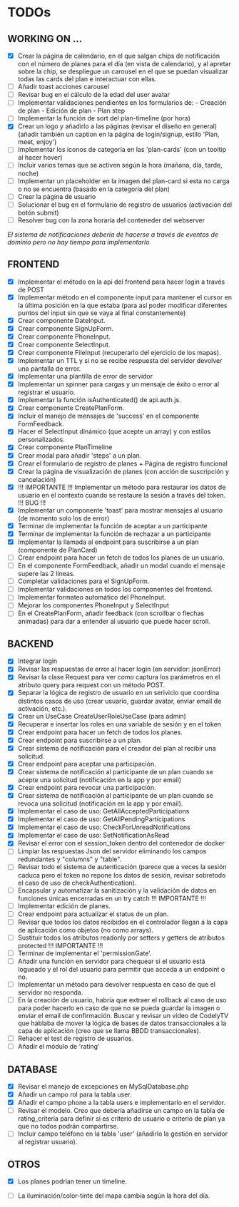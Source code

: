 # TODOs

## WORKING ON ...
- [x] Crear la página de calendario, en el que salgan chips de notificación con el número
de planes para el día (en vista de calendario), y al apretar sobre la chip, se despliegue un carousel en el que se puedan visualizar todas las cards del plan e interactuar con ellas.
- [ ] Añadir toast acciones carousel
- [ ] Revisar bug en el cálculo de la edad del user avatar
- [ ] Implementar validaciones pendientes en los formularios de:
        - Creación de plan
        - Edición de plan
        - Plan step 
- [ ] Implementar la función de sort del plan-timeline (por hora)
- [x] Crear un logo y añadirlo a las páginas (revisar el diseño en general) (añadir también un caption en la página de login/signup, estilo 'Plan, meet, enjoy')
- [ ] Implementar los iconos de categoría en las 'plan-cards' (con un tooltip al hacer hover)
- [ ] Incluir varios temas que se activen según la hora (mañana, día, tarde, noche)
- [ ] Implementar un placeholder en la imagen del plan-card si esta no carga o no se encuentra (basado en la categoría del plan)
- [ ] Crear la página de usuario
- [ ] Solucionar el bug en el formulario de registro de usuarios (activación del botón submit)
- [ ] Resolver bug con la zona horaria del conteneder del webserver

*El sistema de notificaciones debería de hacerse a través de eventos de dominio pero no hay
tiempo para implementarlo*

## FRONTEND
- [x] Implementar el método en la api del frontend para hacer login a través de POST
- [x] Implementar método en el componente input para mantener el cursor en la última posición en la que estaba (para así poder modificar diferentes puntos del input sin que se vaya al final constantemente)
- [x] Crear componente DateInput.
- [x] Crear componente SignUpForm.
- [x] Crear componente PhoneInput.
- [x] Crear componente SelectInput.
- [x] Crear componente FileInput (recuperarlo del ejercicio de los mapas).
- [x] Implementar un TTL y si no se recibe respuesta del servidor devolver una pantalla de error.
- [x] Implementar una plantilla de error de servidor 
- [x] Implementar un spinner para cargas y un mensaje de éxito o error al registrar el usuario.
- [x] Implementar la función isAuthenticated() de api.auth.js.
- [x] Crear componente CreatePlanForm.
- [x] Incluir el manejo de mensajes de 'success' en el componente FormFeedback.
- [x] Hacer el SelectInput dinámico (que acepte un array) y con estilos personalizados.
- [x] Crear componente PlanTimeline
- [x] Crear modal para añadir 'steps' a un plan.
- [x] Crear el formulario de registro de planes + Página de registro funcional
- [x] Crear la página de visualización de planes (con acción de suscripción y cancelación)
- [x] !!! IMPORTANTE !!! Implementar un método para restaurar los datos de usuario en el contexto cuando se restaure la sesión a través del token. !!! BUG !!!
- [x] Implementar un componente 'toast' para mostrar mensajes al usuario (de momento solo los de error)
- [x] Terminar de implementar la función de aceptar a un participante
- [x] Terminar de implementar la función de rechazar a un participante
- [x] Implementar la llamada al endpoint para suscribirse a un plan (componente de PlanCard)
- [ ] Crear endpoint para hacer un fetch de todos los planes de un usuario.
- [ ] En el componente FormFeedback, añadir un modal cuando el mensaje supere las 2 líneas.
- [ ] Completar validaciones para el SignUpForm.
- [ ] Implementar validaciones en todos los componentes del frontend.
- [ ] Implementar formateo automático del PhoneInput.
- [ ] Mejorar los componentes PhoneInput y SelectInput
- [ ] En el CreatePlanForm, añadir feedback (con scrollbar o flechas animadas) para dar a entender al usuario que puede hacer scroll.

## BACKEND
- [x] Integrar login
- [x] Revisar las respuestas de error al hacer login (en servidor: jsonError)
- [x] Revisar la clase Request para ver como captura los parámetros en el atributo query para request con un método POST.
- [x] Separar la lógica de registro de usuario en un serivicio que coordina distintos casos de uso (crear usuario, guardar avatar, enviar email de activación, etc.).
- [x] Crear un UseCase CreateUserRoleUseCase (para admin)
- [x] Recuperar e insertar los roles en una variable de sesión y en el token
- [x] Crear endpoint para hacer un fetch de todos los planes.
- [x] Crear endpoint para suscribirse a un plan.
- [x] Crear sistema de notificación para el creador del plan al recibir una solicitud.
- [x] Crear endpoint para aceptar una participación.
- [x] Crear sistema de notificación al participante de un plan cuando se acepte una solicitud (notificación en la app y por email)
- [x] Crear endpoint para revocar una participación.
- [x] Crear sistema de notificación al participante de un plan cuando se revoca una solicitud (notificación en la app y por email).
- [x] Implementar el caso de uso: GetAllAcceptedParticipations
- [x] Implementar el caso de uso: GetAllPendingParticipations
- [x] Implementar el caso de uso: CheckForUnreadNotifications
- [x] Implementar el caso de uso: SetNotificationAsRead
- [x] Revisar el error con el session_token dentro del contenedor de docker
- [ ] Limpiar las respuestas Json del servidor eliminando los campos redundantes y "columns" y "table".
- [ ] Revisar todo el sistema de autenticación (parece que a veces la sesión caduca pero el token no repone los datos de sesión, revisar sobretodo el caso de uso de checkAuthentication).
- [ ] Encapsular y automatizar la sanitización y la validación de datos en funciones únicas encerradas en un try catch !!! IMPORTANTE !!!
- [ ] Implementar edición de planes.
- [ ] Crear endpoint para actualizar el status de un plan.
- [ ] Revisar que todos los datos recibidos en el controlador llegan a la capa de aplicación como objetos (no como arrays).
- [ ] Sustituir todos los atributos readonly por setters y getters de atributos protected !!! IMPORTANTE !!!
- [ ] Terminar de implementar el 'permissionGate'.
- [ ] Añadir una función en servidor para chequear si el usuario está logueado y el rol del usuario para permitir que acceda a un endpoint o no.
- [ ] Implementar un método para devolver respuesta en caso de que el servidor no responda.
- [ ] En la creación de usuario, habría que extraer el rollback al caso de uso para poder hacerlo en caso de que no se pueda guardar la imagen o enviar el email de confirmación. Buscar y revisar un vídeo de CodelyTV que hablaba de mover la lógica de bases de datos transaccionales a la capa de aplicación (creo que se llama BBDD transaccionales).
- [ ] Rehacer el test de registro de usuarios.
- [ ] Añadir el módulo de 'rating'

## DATABASE
- [x] Revisar el manejo de excepciones en MySqlDatabase.php
- [x] Añadir un campo rol para la tabla user.
- [x] Añadir el campo phone a la tabla users e implementarlo en el servidor.
- [ ] Revisar el modelo. Creo que debería añadirse un campo en la tabla de rating_criteria para definir si es criterio de usuario o criterio de plan ya que no todos podrán compartirse.
- [ ] Incluir campo teléfono en la tabla 'user' (añadirlo la gestión en servidor al registrar usuario).

## OTROS
- [x] Los planes podrían tener un timeline.
- [ ] La iluminación/color-tinte del mapa cambia según la hora del día.



